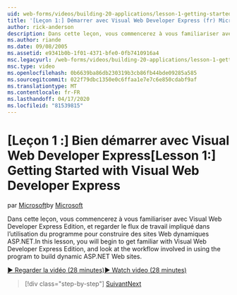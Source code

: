 ```yaml
---
uid: web-forms/videos/building-20-applications/lesson-1-getting-started-with-visual-web-developer-express
title: '[Leçon 1:] Démarrer avec Visual Web Developer Express (fr) Microsoft Docs'
author: rick-anderson
description: Dans cette leçon, vous commencerez à vous familiariser avec Visual Web Developer Express Edition, et regarder le flux de travail impliqué dans l’utilisation du programme pour construire dyn ...
ms.author: riande
ms.date: 09/08/2005
ms.assetid: e9341b0b-1f01-4371-bfe0-0fb7410916a4
msc.legacyurl: /web-forms/videos/building-20-applications/lesson-1-getting-started-with-visual-web-developer-express
msc.type: video
ms.openlocfilehash: 0b6639ba86db230319b3cb86fb44bde09285a585
ms.sourcegitcommit: 022f79dbc1350e0c6ffaa1e7e7c6e850cdabf9af
ms.translationtype: MT
ms.contentlocale: fr-FR
ms.lasthandoff: 04/17/2020
ms.locfileid: "81539815"
---
```

# <a name="lesson-1-getting-started-with-visual-web-developer-express"></a><span data-ttu-id="bea24-103">[Leçon 1 :] Bien démarrer avec Visual Web Developer Express</span><span class="sxs-lookup"><span data-stu-id="bea24-103">[Lesson 1:] Getting Started with Visual Web Developer Express</span></span>

<span data-ttu-id="bea24-104">par [Microsoft](https://github.com/microsoft)</span><span class="sxs-lookup"><span data-stu-id="bea24-104">by [Microsoft](https://github.com/microsoft)</span></span>

<span data-ttu-id="bea24-105">Dans cette leçon, vous commencerez à vous familiariser avec Visual Web Developer Express Edition, et regarder le flux de travail impliqué dans l’utilisation du programme pour construire des sites Web dynamiques ASP.NET.</span><span class="sxs-lookup"><span data-stu-id="bea24-105">In this lesson, you will begin to get familiar with Visual Web Developer Express Edition, and look at the workflow involved in using the program to build dynamic ASP.NET Web sites.</span></span>

[<span data-ttu-id="bea24-106">&#9654; Regarder la vidéo (28 minutes)</span><span class="sxs-lookup"><span data-stu-id="bea24-106">&#9654; Watch video (28 minutes)</span></span>](https://channel9.msdn.com/Blogs/ASP-NET-Site-Videos/lesson-1-getting-started-with-visual-web-developer-express)

> [!div class="step-by-step"]
> [<span data-ttu-id="bea24-107">Suivant</span><span class="sxs-lookup"><span data-stu-id="bea24-107">Next</span></span>](lesson-2-creating-a-web-forms-user-interface.md)
